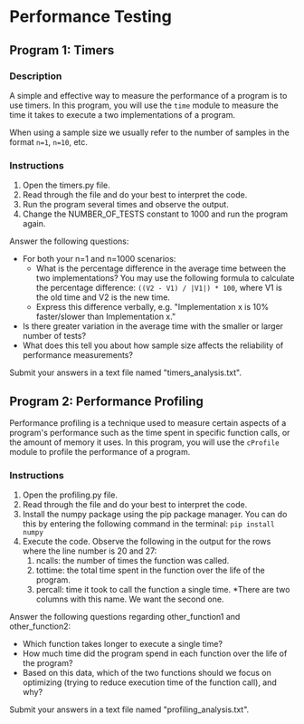 # Performance Testing

## Program 1: Timers

### Description

A simple and effective way to measure the performance of a program is to use timers. In this program, you will use the `time` module to measure the time it takes to execute a two implementations of a program.

When using a sample size we usually refer to the number of samples in the format `n=1`, `n=10`, etc.

### Instructions

1. Open the timers.py file.
2. Read through the file and do your best to interpret the code.
3. Run the program several times and observe the output.
4. Change the NUMBER_OF_TESTS constant to 1000 and run the program again.

Answer the following questions:

- For both your n=1 and n=1000 scenarios:
   - What is the percentage difference in the average time between the two implementations? You may use the following formula to calculate the percentage difference: `((V2 - V1) / |V1|) * 100`, where V1 is the old time and V2 is the new time.
   - Express this difference verbally, e.g. "Implementation x is 10% faster/slower than Implementation x."
- Is there greater variation in the average time with the smaller or larger number of tests?
- What does this tell you about how sample size affects the reliability of performance measurements?

Submit your answers in a text file named "timers_analysis.txt".

## Program 2: Performance Profiling

Performance profiling is a technique used to measure certain aspects of a program's performance such as the time spent in specific function calls, or the amount of memory it uses. In this program, you will use the `cProfile` module to profile the performance of a program.

### Instructions

1. Open the profiling.py file.
2. Read through the file and do your best to interpret the code.
3. Install the numpy package using the pip package manager. You can do this by entering the following command in the terminal: `pip install numpy`
4. Execute the code. Observe the following in the output for the rows where the line number is 20 and 27:
   1. ncalls: the number of times the function was called.
   2. tottime: the total time spent in the function over the life of the program.
   3. percall: time it took to call the function a single time. *There are two columns with this name. We want the second one.

Answer the following questions regarding other_function1 and other_function2:

- Which function takes longer to execute a single time?
- How much time did the program spend in each function over the life of the program?
- Based on this data, which of the two functions should we focus on optimizing (trying to reduce execution time of the function call), and why?

Submit your answers in a text file named "profiling_analysis.txt".
